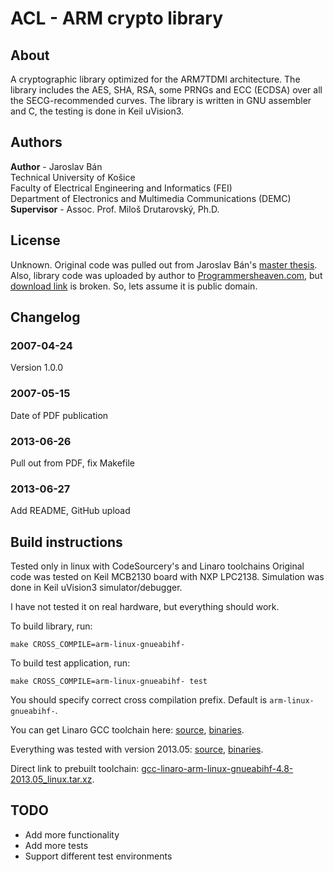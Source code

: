 # ACL - ARM crypto library

## About

A cryptographic library optimized for the ARM7TDMI architecture. The library includes the AES, SHA, RSA, some PRNGs and ECC (ECDSA) over all the SECG-recommended curves. The library is written in GNU assembler and C, the testing is done in Keil uVision3.

## Authors

**Author** - Jaroslav Bán
<br>
Technical University of Košice
<br>
Faculty of Electrical Engineering and Informatics (FEI)
<br>
Department of Electronics and Multimedia Communications (DEMC)
<br>
**Supervisor** - Assoc. Prof. Miloš Drutarovský, Ph.D.

## License
Unknown. Original code was pulled out from Jaroslav Bán's [master thesis](http://www.kemt.fei.tuke.sk/personal/drutarovsky/students/pdfs/ban2007.pdf).
Also, library code was uploaded by author to [Programmersheaven.com](http://www.programmersheaven.com/download/52999/Download.aspx), but [download link](http://web.omnidrive.com/APIServer/public/Dog4VIJWMbOTFzupAMhMstsd/Cryptographic%20library%20for%20ARM7TDMI%20processors.zip) is broken. So, lets assume it is public domain.

## Changelog

### 2007-04-24

Version 1.0.0

### 2007-05-15

Date of PDF publication

### 2013-06-26

Pull out from PDF, fix Makefile

### 2013-06-27

Add README, GitHub upload


## Build instructions

Tested only in linux with CodeSourcery's and Linaro toolchains
Original code was tested on Keil MCB2130 board with NXP LPC2138.
Simulation was done in Keil uVision3 simulator/debugger.

I have not tested it on real hardware, but everything should work.

To build library, run:

    make CROSS_COMPILE=arm-linux-gnueabihf-

To build test application, run:

    make CROSS_COMPILE=arm-linux-gnueabihf- test

You should specify correct cross compilation prefix.
Default is `arm-linux-gnueabihf-`.

You can get Linaro GCC toolchain here:
[source](https://launchpad.net/gcc-linaro),
[binaries](https://launchpad.net/linaro-toolchain-binaries).

Everything was tested with version 2013.05:
[source](https://launchpad.net/gcc-linaro/+milestone/4.8-2013.05),
[binaries](https://launchpad.net/linaro-toolchain-binaries/+milestone/2013.05).

Direct link to prebuilt toolchain:
[gcc-linaro-arm-linux-gnueabihf-4.8-2013.05_linux.tar.xz](https://launchpad.net/linaro-toolchain-binaries/trunk/2013.05/+download/gcc-linaro-arm-linux-gnueabihf-4.8-2013.05_linux.tar.xz).

## TODO

* Add more functionality
* Add more tests
* Support different test environments
